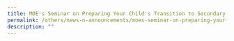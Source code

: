 ```yaml
---
title: MOE's Seminar on Preparing Your Child's Transition to Secondary School
permalink: /others/news-n-announcements/moes-seminar-on-preparing-your-child-s-transition-to-secondary-school/
description: ""
---
```

